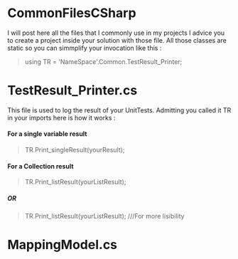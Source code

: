# CommonFilesCSharp
I will post here all the files that I commonly use in my projects
I advice you to create a project inside your solution with those file.
All those classes are static so you can simmplify your invocation like this :
> using TR = 'NameSpace'.Common.TestResult_Printer;

# TestResult_Printer.cs
This file is used to log the result of your UnitTests.
Admitting you called it TR in your imports here is how it works : 

#### For a single variable result
>TR.Print_singleResult(yourResult);

#### For a Collection result
>TR.Print_listResult(yourListResult);
##### OR
>TR.Print_listResult<YourListType>(yourListResult); ///For more lisibility

# MappingModel.cs

